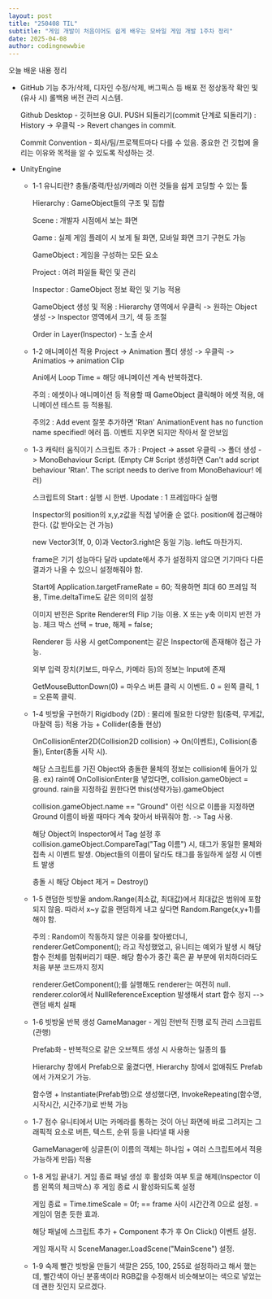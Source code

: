 ```yaml
---
layout: post
title: "250408 TIL"
subtitle: "게임 개발이 처음이어도 쉽게 배우는 모바일 게임 개발 1주차 정리"
date: 2025-04-08
author: codingnewwbie
---
```


오늘 배운 내용 정리
- GitHub
  기능 추가/삭제, 디자인 수정/삭제, 버그픽스 등 배포 전 정상동작 확인 및 (유사 시) 롤백용 버전 관리 시스템.
  
  Github Desktop - 깃허브용 GUI. PUSH 되돌리기(commit 단계로 되돌리기) : History -> 우클릭 -> Revert changes in commit.
  
  Commit Convention - 회사/팀/프로젝트마다 다를 수 있음. 중요한 건 깃헙에 올리는 이유와 목적을 알 수 있도록 작성하는 것.
  
- UnityEngine
  - 1-1
    유니티란? 충돌/중력/탄성/카메라 이런 것들을 쉽게 코딩할 수 있는 툴
    
    Hierarchy : GameObject들의 구조 및 집합
    
    Scene : 개발자 시점에서 보는 화면
    
    Game : 실제 게임 플레이 시 보게 될 화면, 모바일 화면 크기 구현도 가능

    GameObject : 게임을 구성하는 모든 요소
    
    Project : 여려 파일들 확인 및 관리
    
    Inspector : GameObject 정보 확인 및 기능 적용
    
    GameObject 생성 및 적용 : Hierarchy 영역에서 우클릭 -> 원하는 Object 생성 -> Inspector 영역에서 크기, 색 등 조절
    
    Order in Layer(Inspector) - 노출 순서

    
  - 1-2 애니메이션 적용
    Project -> Animation 폴더 생성 -> 우클릭 -> Animatios -> animation Clip
    
    Ani에서 Loop Time = 해당 애니메이션 계속 반복하겠다.

    주의 : 에셋이나 애니메이션 등 적용할 때 GameObject 클릭해야 에셋 적용, 애니메이션 테스트 등 적용됨.
    
    주의2 : Add event 잘못 추가하면 'Rtan' AnimationEvent has no function name specified!  에러 뜸. 이벤트 지우면 되지만 작아서 잘 안보임
    
  - 1-3 캐릭터 움직이기
    스크립트 추가 : Project -> asset 우클릭 -> 폴더 생성 -> MonoBehaviour Script. (Empty C# Script 생성하면 Can't add script behaviour 'Rtan'. The script needs to derive from MonoBehaviour! 에러)
    
    스크립트의 Start : 실행 시 한번. Upodate : 1 프레임마다 실행
    
    Inspector의 position의 x,y,z값을 직접 넣어줄 순 없다. position에 접근해야 한다. (값 받아오는 건 가능)
    
    new Vector3(1f, 0, 0)과 Vector3.right은 동일 기능. left도 마찬가지.
    
    frame은 기기 성능마다 달라 update에서 추가 설정하지 않으면 기기마다 다른 결과가 나올 수 있으니 설정해줘야 함.
    
    Start에 Application.targetFrameRate = 60; 적용하면 최대 60 프레임 적용, Time.deltaTime도 같은 의미의 설정
    
    이미지 반전은 Sprite Renderer의 Flip 기능 이용. X 또는 y축 이미지 반전 가능. 체크 박스 선택 = true, 해제 = false;
    
    Renderer 등 사용 시 getComponent는 같은 Inspector에 존재해야 접근 가능.
    
    외부 입력 장치(키보드, 마우스, 카메라 등)의 정보는 Input에 존재
    
    GetMouseButtonDown(0) = 마우스 버튼 클릭 시 이벤트. 0 = 왼쪽 클릭, 1 = 오른쪽 클릭.
    
  - 1-4 빗방울 구현하기
    Rigidbody (2D) : 물리에 필요한 다양한 힘(중력, 무게값, 마찰력 등) 적용 가능 + Collider(충돌 현상)
    
    OnCollisionEnter2D(Collision2D collision) -> On(이벤트), Collision(충돌), Enter(충돌 시작 시).
    
    해당 스크립트를 가진 Object와 충돌한 물체의 정보는 collision에 들어가 있음. ex) rain에 OnCollisionEnter을 넣었다면, collision.gameObject = ground. rain을 지정하길 원한다면 this(생략가능).gameObject
    
    collision.gameObject.name == "Ground" 이런 식으로 이름을 지정하면 Ground 이름이 바뀔 때마다 계속 찾아서 바꿔줘야 함. -> Tag 사용.
    
    해당 Object의 Inspector에서 Tag 설정 후 collision.gameObject.CompareTag("Tag 이름") 시, 태그가 동일한 물체와 접촉 시 이벤트 발생. Object들의 이름이 달라도 태그를 동일하게 설정 시 이벤트 발생
    
    충돌 시 해당 Object 제거 = Destroy()

  - 1-5 랜덤한 빗방울
    andom.Range(최소값, 최대값)에서 최대값은 범위에 포함되지 않음. 따라서 x~y 값을 랜덤하게 내고 싶다면 Random.Range(x,y+1)를 해야 함.
    
  
    주의 : Random이 작동하지 않은 이유를 찾아봤더니, renderer.GetComponent<SpriteRenderer>(); 라고 작성했었고, 유니티는 예외가 발생 시 해당 함수 전체를 멈춰버리기 때문. 해당 함수가 중간 혹은 끝 부분에 위치하더라도 처음 부분 코드까지 정지
    
    renderer.GetComponent<SpriteRenderer>();를 실행해도 renderer는 여전히 null. renderer.color에서 NullReferenceException 발생해서 start 함수 정지 --> 랜덤 배치 실패

  - 1-6 빗방울 반복 생성
    GameManager - 게임 전반적 진행 로직 관리 스크립트(관행)
    
    Prefab화 - 반복적으로 같은 오브젝트 생성 시 사용하는 일종의 틀
    
    Hierarchy 창에서 Prefab으로 옮겼다면, Hierarchy 창에서 없애줘도 Prefab에서 가져오기 가능.
    
    함수명 + Instantiate(Prefab명)으로 생성했다면, InvokeRepeating(함수명, 시작시간, 시간주기)로 반복 가능

  - 1-7 점수
    유니티에서 UI는 카메라를 통하는 것이 아닌 화면에 바로 그려지는 그래픽적 요소로 버튼, 텍스트, 순위 등을 나타낼 때 사용
    
    GameManager에 싱글톤(이 이름의 객체는 하나임 + 여러 스크립트에서 적용 가능하게 만듬) 적용
    
  - 1-8 게임 끝내기.
    게임 종료 패널 생성 후 활성화 여부 토글 해제(Inspector 이름 왼쪽의 체크박스) 후 게임 종료 시 활성화되도록 설정
    
    게임 종료 = Time.timeScale = 0f; == frame 사이 시간간격 0으로 설정. = 게임이 멈춘 듯한 효과.
    
    해당 패널에 스크립트 추가 + Component 추가 후 On Click() 이벤트 설정.
    
    게임 재시작 시 SceneManager.LoadScene("MainScene") 설정.
    
  - 1-9 숙제 빨간 빗방울 만들기
    색깔은 255, 100, 255로 설정하라고 해서 했는데, 빨간색이 아닌 분홍색이라 RGB값을 수정해서 비슷해보이는 색으로 넣었는데 괜한 짓인지 모르겠다.
